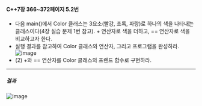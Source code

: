 #### C++7장 366~372페이지 5.2번
* 다음 main()에서 Color 클래스는 3요소(빨강, 초록, 파랑)로 하나의 색을 나타내는 클래스이다(4장 실습 문제 1번 참고). + 연산자로 색을 더하고, == 연산자로 색을 비교하고자 한다.
* 실행 결과를 참고하여 Color 클래스와 연산자, 그리고 프로그램을 완성하라.
![image](https://github.com/user-attachments/assets/2630b782-aa74-40af-93fc-e3bc76ec90ec)
* (2) +와 == 연산자를 Color 클래스의 프렌드 함수로 구현하라.
---
##### 결과
![image](https://github.com/user-attachments/assets/27fef87a-7e13-4b46-8482-1e8fbdd77a70)

